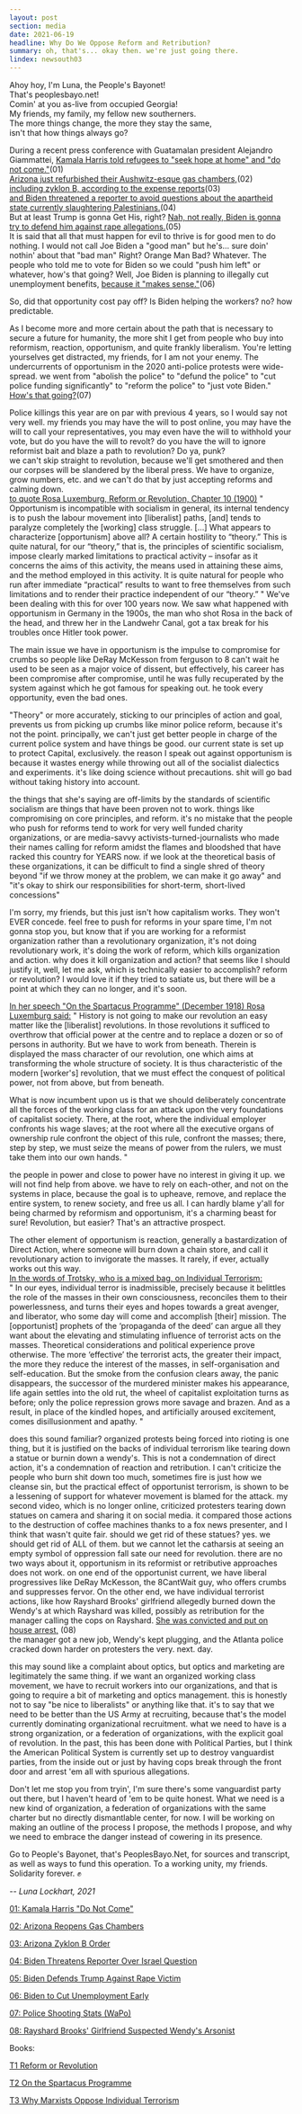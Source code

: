 ```yaml
---
layout: post
section: media
date: 2021-06-19
headline: Why Do We Oppose Reform and Retribution?
summary: oh, that's... okay then. we're just going there.  
lindex: newsouth03
---
```


Ahoy hoy, I'm Luna, the People's Bayonet!  
That's peoplesbayo.net!  
Comin' at you as-live from occupied Georgia!  
My friends, my family, my fellow new southerners.  
The more things change, the more they stay the same,  
isn't that how things always go?  

During a recent press conference with Guatamalan president Alejandro Giammattei, [Kamala Harris told refugees to "seek hope at home" and "do not come."][01](01)  
[Arizona just refurbished their Aushwitz-esque gas chambers,][02](02)  
[including zyklon B, according to the expense reports][03](03)  
[and Biden threatened a reporter to avoid questions about the apartheid state currently slaughtering Palestinians.][04](04)  
But at least Trump is gonna Get His, right? [Nah, not really, Biden is gonna try to defend him against rape allegations.][05](05)  
It is said that all that must happen for evil to thrive is for good men to do nothing. I would not call Joe Biden a "good man" but he's... sure doin' nothin' about that "bad man" Right? Orange Man Bad? Whatever. The people who told me to vote for Biden so we could "push him left" or whatever, how's that going? Well, Joe Biden is planning to illegally cut unemployment benefits, [because it "makes sense."][06](06)  

So, did that opportunity cost pay off? Is Biden helping the workers? no? how predictable.

As I become more and more certain about the path that is necessary to secure a future for humanity, the more shit I get from people who buy into reformism, reaction, opportunism, and quite frankly liberalism. You're letting yourselves get distracted, my friends, for I am not your enemy. The undercurrents of opportunism in the 2020 anti-police protests were wide-spread. we went from "abolish the police" to "defund the police" to "cut police funding significantly" to "reform the police" to "just vote Biden." [How's that going?][07](07)  

Police killings this year are on par with previous 4 years, so I would say not very well. my friends you may have the will to post online, you may have the will to call your representatives, you may even have the will to withhold your vote, but do you have the will to revolt? do you have the will to ignore reformist bait and blaze a path to revolution? Do ya, punk?  
we can't skip straight to revolution, because we'll get smothered and then our corpses will be slandered by the liberal press. We have to organize, grow numbers, etc. and we can't do that by just accepting reforms and calming down.  
[to quote Rosa Luxemburg, Reform or Revolution, Chapter 10 (1900)][T1]
"
Opportunism is incompatible with socialism in general, its internal tendency is to push the labour movement into [liberalist] paths, [and] tends to paralyze completely the [working] class struggle.
[...]
What appears to characterize [opportunism] above all? A certain hostility to “theory.” This is quite natural, for our “theory,” that is, the principles of scientific socialism, impose clearly marked limitations to practical activity – insofar as it concerns the aims of this activity, the means used in attaining these aims, and the method employed in this activity. It is quite natural for people who run after immediate “practical” results to want to free themselves from such limitations and to render their practice independent of our “theory.”
"
We've been dealing with this for over 100 years now. We saw what happened with opportunism in Germany in the 1900s, the man who shot Rosa in the back of the head, and threw her in the Landwehr Canal, got a tax break for his troubles once Hitler took power.

The main issue we have in opportunism is the impulse to compromise for crumbs so people like DeRay McKesson from ferguson to 8 can't wait he used to be seen as a major voice of dissent, but effectively, his career has been compromise after compromise, until he was fully recuperated by the system against which he got famous for speaking out. he took every opportunity, even the bad ones.  

"Theory" or more accurately, sticking to our principles of action and goal, prevents us from picking up crumbs like minor police reform, because it's not the point. principally, we can't just get better people in charge of the current police system and have things be good. our current state is set up to protect Capital, exclusively. the reason I speak out against opportunism is because it wastes energy while throwing out all of the socialist dialectics and experiments. it's like doing science without precautions. shit will go bad without taking history into account.

the things that she's saying are off-limits by the standards of scientific socialism are things that have been proven not to work. things like compromising on core principles, and reform. it's no mistake that the people who push for reforms tend to work for very well funded charity organizations, or are media-savvy activists-turned-journalists who made their names calling for reform amidst the flames and bloodshed that have racked this country for YEARS now. if we look at the theoretical basis of these organizations, it can be difficult to find a single shred of theory beyond "if we throw money at the problem, we can make it go away" and "it's okay to shirk our responsibilities for short-term, short-lived concessions"

I'm sorry, my friends, but this just isn't how capitalism works. They won't EVER concede. feel free to push for reforms in your spare time, I'm not gonna stop you, but know that if you are working for a reformist organization rather than a revolutionary organization, it's not doing revolutionary work, it's doing the work of reform, which kills organization and action. why does it kill organization and action? that seems like I should justify it, well, let me ask, which is technically easier to accomplish? reform or revolution? I would love it if they tried to satiate us, but there will be a point at which they can no longer, and it's soon.

[In her speech "On the Spartacus Programme" (December 1918) Rosa Luxemburg said:][T2]
"
History is not going to make our revolution an easy matter like the [liberalist] revolutions. In those revolutions it sufficed to overthrow that official power at the centre and to replace a dozen or so of persons in authority. But we have to work from beneath. Therein is displayed the mass character of our revolution, one which aims at transforming the whole structure of society. It is thus characteristic of the modern [worker's] revolution, that we must effect the conquest of political power, not from above, but from beneath.

What is now incumbent upon us is that we should deliberately concentrate all the forces of the working class for an attack upon the very foundations of capitalist society. There, at the root, where the individual employer confronts his wage slaves; at the root where all the executive organs of ownership rule confront the object of this rule, confront the masses; there, step by step, we must seize the means of power from the rulers, we must take them into our own hands.
"

the people in power and close to power have no interest in giving it up. we will not find help from above. we have to rely on each-other, and not on the systems in place, because the goal is to upheave, remove, and replace the entire system, to renew society, and free us all. I can hardly blame y'all for being charmed by reformism and opportunism, it's a charming beast for sure! Revolution, but easier? That's an attractive prospect.  

The other element of opportunism is reaction, generally a bastardization of Direct Action, where someone will burn down a chain store, and call it revolutionary action to invigorate the masses. It rarely, if ever, actually works out this way.  
[In the words of Trotsky, who is a mixed bag, on Individual Terrorism:][T3]  
"
In our eyes, individual terror is inadmissible, precisely because it belittles the role of the masses in their own consciousness, reconciles them to their powerlessness, and turns their eyes and hopes towards a great avenger, and liberator, who some day will come and accomplish [their] mission. The [opportunist] prophets of the ‘propaganda of the deed’ can argue all they want about the elevating and stimulating influence of terrorist acts on the masses. Theoretical considerations and political experience prove otherwise. The more ‘effective’ the terrorist acts, the greater their impact, the more they reduce the interest of the masses, in self-organisation and self-education. But the smoke from the confusion clears away, the panic disappears, the successor of the murdered minister makes his appearance, life again settles into the old rut, the wheel of capitalist exploitation turns as before; only the police repression grows more savage and brazen. And as a result, in place of the kindled hopes, and artificially aroused excitement, comes disillusionment and apathy.
"

does this sound familiar? organized protests being forced into rioting is one thing, but it is justified on the backs of individual terrorism like tearing down a statue or burnin down a wendy's. This is not a condemnation of direct action, it's a condemnation of reaction and retribution. I can't criticize the people who burn shit down too much, sometimes fire is just how we cleanse sin, but the practical effect of opportunist terrorism, is shown to be a lessening of support for whatever movement is blamed for the attack. my second video, which is no longer online, criticized protesters tearing down statues on camera and sharing it on social media. it compared those actions to the destruction of coffee machines thanks to a fox news presenter, and I think that wasn't quite fair. should we get rid of these statues? yes. we should get rid of ALL of them. but we cannot let the catharsis at seeing an empty symbol of oppression fall sate our need for revolution. there are no two ways about it, opportunism in its reformist or retributive approaches does not work. on one end of the opportunist current, we have liberal progressives like DeRay McKesson, the 8CantWait guy, who offers crumbs and suppresses fervor. On the other end, we have individual terrorist actions, like how Rayshard Brooks' girlfriend allegedly burned down the Wendy's at which Rayshard was killed, possibly as retribution for the manager calling the cops on Rayshard. [She was convicted and put on house arrest,][08] (08)  
the manager got a new job, Wendy's kept plugging, and the Atlanta police cracked down harder on protesters the very. next. day.

this may sound like a complaint about optics, but optics and marketing are legitimately the same thing. if we want an organized working class movement, we have to recruit workers into our organizations, and that is going to require a bit of marketing and optics management. this is honestly not to say "be nice to liberalists" or anything like that. it's to say that we need to be better than the US Army at recruiting, because that's the model currently dominating organizational recruitment. what we need to have is a strong organization, or a federation of organizations, with the explicit goal of revolution. In the past, this has been done with Political Parties, but I think the American Political System is currently set up to destroy vanguardist parties, from the inside out or just by having cops break through the front door and arrest 'em all with spurious allegations.

Don't let me stop you from tryin', I'm sure there's some vanguardist party out there, but I haven't heard of 'em to be quite honest. What we need is a new kind of organization, a federation of organizations with the same charter but no directly dismantlable center, for now. I will be working on making an outline of the process I propose, the methods I propose, and why we need to embrace the danger instead of cowering in its presence.

Go to People's Bayonet, that's PeoplesBayo.Net, for sources and transcript, as well as ways to fund this operation. To a working unity, my friends.  
Solidarity forever. ✊

*-- Luna Lockhart, 2021*

[01]: https://twitter.com/therecount/status/1401963741806092288  
[01: Kamala Harris "Do Not Come"](https://archive.ph/S92TU)

[02]: https://www.theguardian.com/us-news/2021/may/28/arizona-gas-chamber-executions-documents  
[02: Arizona Reopens Gas Chambers](https://archive.ph/3FZ74)

[03]: https://www.documentcloud.org/documents/20791805-arizona-lethal-gas-and-lethal-injection-documents-may-2021  
[03: Arizona Zyklon B Order](https://archive.ph/pQ3OD)

[04]: https://twitter.com/aturtlenamedbo1/status/1394773517221220353  
[04: Biden Threatens Reporter Over Israel Question](https://archive.ph/W36kY)

[05]: https://www.buzzfeednews.com/article/zoetillman/biden-justice-department-defends-trump-rape-defamation  
[05: Biden Defends Trump Against Rape Victim](https://archive.ph/SbbPM)

[06]: https://www.peoplespolicyproject.org/2021/06/07/biden-planning-to-illegally-cut-unemployment-benefits/  
[06: Biden to Cut Unemployment Early](https://archive.ph/cF6zs)

[07]: https://www.washingtonpost.com/graphics/investigations/police-shootings-database/  
[07: Police Shooting Stats (WaPo)](archive.ph/BokLs)

[08]: https://www.cbsnews.com/news/woman-suspected-of-burning-down-atlanta-wendys-where-rayshard-brooks-was-shot-taken-into-custody/  
[08: Rayshard Brooks' Girlfriend Suspected Wendy's Arsonist](https://archive.ph/1sgWg)

Books:

[T1]: https://www.marxists.org/archive/luxemburg/1900/reform-revolution/index.htm  
[T1 Reform or Revolution](https://www.marxists.org/archive/luxemburg/1900/reform-revolution/index.htm)

[T2]: https://www.marxists.org/archive/luxemburg/1918/12/30.htm  
[T2 On the Spartacus Programme](https://www.marxists.org/archive/luxemburg/1918/12/30.htm)

[T3]: https://www.marxists.org/archive/trotsky/1911/11/tia09.htm  
[T3 Why Marxists Oppose Individual Terrorism](https://www.marxists.org/archive/trotsky/1911/11/tia09.htm)
